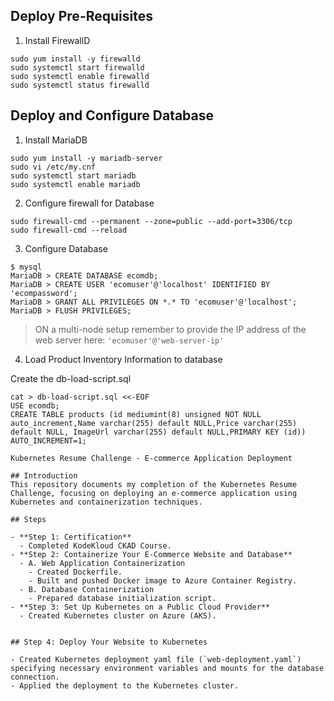 





## Deploy Pre-Requisites

1. Install FirewallD

```
sudo yum install -y firewalld
sudo systemctl start firewalld
sudo systemctl enable firewalld
sudo systemctl status firewalld
```

## Deploy and Configure Database

1. Install MariaDB

```
sudo yum install -y mariadb-server
sudo vi /etc/my.cnf
sudo systemctl start mariadb
sudo systemctl enable mariadb
```

2. Configure firewall for Database

```
sudo firewall-cmd --permanent --zone=public --add-port=3306/tcp
sudo firewall-cmd --reload
```

3. Configure Database

```
$ mysql
MariaDB > CREATE DATABASE ecomdb;
MariaDB > CREATE USER 'ecomuser'@'localhost' IDENTIFIED BY 'ecompassword';
MariaDB > GRANT ALL PRIVILEGES ON *.* TO 'ecomuser'@'localhost';
MariaDB > FLUSH PRIVILEGES;
```

> ON a multi-node setup remember to provide the IP address of the web server here: `'ecomuser'@'web-server-ip'`

4. Load Product Inventory Information to database

Create the db-load-script.sql

```
cat > db-load-script.sql <<-EOF
USE ecomdb;
CREATE TABLE products (id mediumint(8) unsigned NOT NULL auto_increment,Name varchar(255) default NULL,Price varchar(255) default NULL, ImageUrl varchar(255) default NULL,PRIMARY KEY (id)) AUTO_INCREMENT=1;

Kubernetes Resume Challenge - E-commerce Application Deployment

## Introduction
This repository documents my completion of the Kubernetes Resume Challenge, focusing on deploying an e-commerce application using Kubernetes and containerization techniques.

## Steps

- **Step 1: Certification**
  - Completed KodeKloud CKAD Course.
- **Step 2: Containerize Your E-Commerce Website and Database**
  - A. Web Application Containerization
    - Created Dockerfile.
    - Built and pushed Docker image to Azure Container Registry.
  - B. Database Containerization
    - Prepared database initialization script.
- **Step 3: Set Up Kubernetes on a Public Cloud Provider**
  - Created Kubernetes cluster on Azure (AKS).


## Step 4: Deploy Your Website to Kubernetes

- Created Kubernetes deployment yaml file (`web-deployment.yaml`) specifying necessary environment variables and mounts for the database connection.
- Applied the deployment to the Kubernetes cluster.






